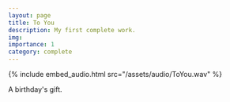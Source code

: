 ```yaml
---
layout: page
title: To You
description: My first complete work.
img: 
importance: 1
category: complete
---
```


{% include embed_audio.html src="/assets/audio/ToYou.wav" %}

A birthday's gift.
